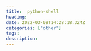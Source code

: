 ```yaml
---
title:  python-shell
heading: 
date: 2022-03-09T14:28:18.324Z
categories: ["other"]
tags: 
description: 
---
```


